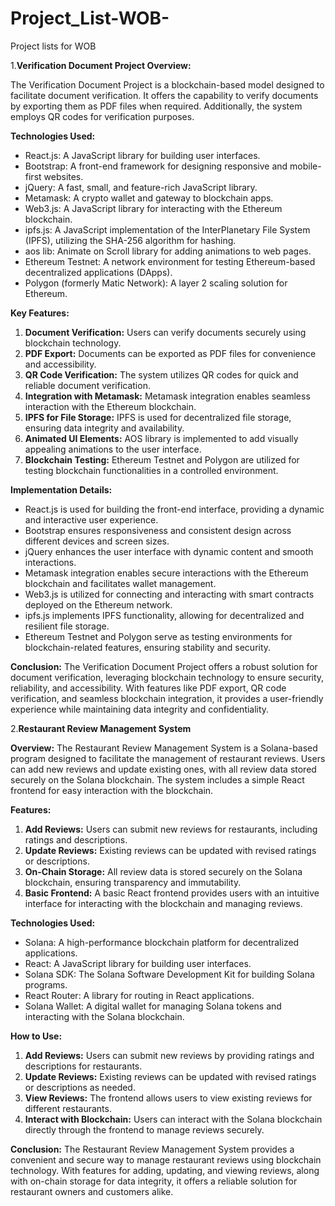 # Project_List-WOB-
Project lists for WOB

1.**Verification Document Project Overview:**

The Verification Document Project is a blockchain-based model designed to facilitate document verification. It offers the capability to verify documents by exporting them as PDF files when required. Additionally, the system employs QR codes for verification purposes.

**Technologies Used:**
- React.js: A JavaScript library for building user interfaces.
- Bootstrap: A front-end framework for designing responsive and mobile-first websites.
- jQuery: A fast, small, and feature-rich JavaScript library.
- Metamask: A crypto wallet and gateway to blockchain apps.
- Web3.js: A JavaScript library for interacting with the Ethereum blockchain.
- ipfs.js: A JavaScript implementation of the InterPlanetary File System (IPFS), utilizing the SHA-256 algorithm for hashing.
- aos lib: Animate on Scroll library for adding animations to web pages.
- Ethereum Testnet: A network environment for testing Ethereum-based decentralized applications (DApps).
- Polygon (formerly Matic Network): A layer 2 scaling solution for Ethereum.

**Key Features:**
1. **Document Verification:** Users can verify documents securely using blockchain technology.
2. **PDF Export:** Documents can be exported as PDF files for convenience and accessibility.
3. **QR Code Verification:** The system utilizes QR codes for quick and reliable document verification.
4. **Integration with Metamask:** Metamask integration enables seamless interaction with the Ethereum blockchain.
5. **IPFS for File Storage:** IPFS is used for decentralized file storage, ensuring data integrity and availability.
6. **Animated UI Elements:** AOS library is implemented to add visually appealing animations to the user interface.
7. **Blockchain Testing:** Ethereum Testnet and Polygon are utilized for testing blockchain functionalities in a controlled environment.

**Implementation Details:**
- React.js is used for building the front-end interface, providing a dynamic and interactive user experience.
- Bootstrap ensures responsiveness and consistent design across different devices and screen sizes.
- jQuery enhances the user interface with dynamic content and smooth interactions.
- Metamask integration enables secure interactions with the Ethereum blockchain and facilitates wallet management.
- Web3.js is utilized for connecting and interacting with smart contracts deployed on the Ethereum network.
- ipfs.js implements IPFS functionality, allowing for decentralized and resilient file storage.
- Ethereum Testnet and Polygon serve as testing environments for blockchain-related features, ensuring stability and security.

**Conclusion:**
The Verification Document Project offers a robust solution for document verification, leveraging blockchain technology to ensure security, reliability, and accessibility. With features like PDF export, QR code 
verification, and seamless blockchain integration, it provides a user-friendly experience while maintaining data integrity and confidentiality.


2.**Restaurant Review Management System**

**Overview:**
The Restaurant Review Management System is a Solana-based program designed to facilitate the management of restaurant reviews. Users can add new reviews and update existing ones, with all review data stored securely on the Solana blockchain. The system includes a simple React frontend for easy interaction with the blockchain.

**Features:**
1. **Add Reviews:** Users can submit new reviews for restaurants, including ratings and descriptions.
2. **Update Reviews:** Existing reviews can be updated with revised ratings or descriptions.
3. **On-Chain Storage:** All review data is stored securely on the Solana blockchain, ensuring transparency and immutability.
4. **Basic Frontend:** A basic React frontend provides users with an intuitive interface for interacting with the blockchain and managing reviews.

**Technologies Used:**
- Solana: A high-performance blockchain platform for decentralized applications.
- React: A JavaScript library for building user interfaces.
- Solana SDK: The Solana Software Development Kit for building Solana programs.
- React Router: A library for routing in React applications.
- Solana Wallet: A digital wallet for managing Solana tokens and interacting with the Solana blockchain.

**How to Use:**
1. **Add Reviews:** Users can submit new reviews by providing ratings and descriptions for restaurants.
2. **Update Reviews:** Existing reviews can be updated with revised ratings or descriptions as needed.
3. **View Reviews:** The frontend allows users to view existing reviews for different restaurants.
4. **Interact with Blockchain:** Users can interact with the Solana blockchain directly through the frontend to manage reviews securely.

**Conclusion:**
The Restaurant Review Management System provides a convenient and secure way to manage restaurant reviews using blockchain technology. With features for adding, updating, and viewing reviews, along with on-chain storage for data integrity, it offers a reliable solution for restaurant owners and customers alike.
